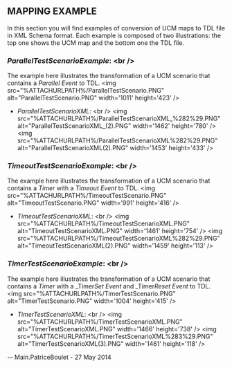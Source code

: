 ## MAPPING EXAMPLE

In this section you will find examples of conversion of UCM maps to TDL
file in XML Schema format. Each example is composed of two
illustrations: the top one shows the UCM map and the bottom one the TDL
file.

### *ParallelTestScenarioExample*: \<br /\>

The example here illustrates the transformation of a UCM scenario that
contains a *Parallel* *Event* to TDL. \<img
src="%ATTACHURLPATH%/ParallelTestScenario.PNG"
alt="ParallelTestScenario.PNG" width='1011' height='423' /\>

  - *ParallelTestScenarioXML*: \<br /\> \<img
    src="%ATTACHURLPATH%/ParallelTestScenarioXML\_%282%29.PNG"
    alt="ParallelTestScenarioXML\_(2).PNG" width='1462' height='780' /\>
    \<img src="%ATTACHURLPATH%/ParallelTestScenarioXML%282%29.PNG"
    alt="ParallelTestScenarioXML(2).PNG" width='1453' height='433' /\>

### *TimeoutTestScenarioExample*: \<br /\>

The example here illustrates the transformation of a UCM scenario that
contains a *Timer* with a *Timeout* *Event* to TDL. \<img
src="%ATTACHURLPATH%/TimeoutTestScenario.PNG"
alt="TimeoutTestScenario.PNG" width='991' height='416' /\>

  - *TimeoutTestScenarioXML*: \<br /\> \<img
    src="%ATTACHURLPATH%/TimeoutTestScenarioXML.PNG"
    alt="TimeoutTestScenarioXML.PNG" width='1461' height='754' /\> \<img
    src="%ATTACHURLPATH%/TimeoutTestScenarioXML%282%29.PNG"
    alt="TimeoutTestScenarioXML(2).PNG" width='1459' height='113' /\>

### *TimerTestScenarioExample*: \<br /\>

The example here illustrates the transformation of a UCM scenario that
contains a *Timer* with a \_Timer*Set* *Event* and \_Timer*Reset*
*Event* to TDL. \<img src="%ATTACHURLPATH%/TimerTestScenario.PNG"
alt="TimerTestScenario.PNG" width='1004' height='415' /\>

  - *TimerTestScenarioXML*: \<br /\> \<img
    src="%ATTACHURLPATH%/TimerTestScenarioXML.PNG"
    alt="TimerTestScenarioXML.PNG" width='1466' height='738' /\> \<img
    src="%ATTACHURLPATH%/TimerTestScenarioXML%283%29.PNG"
    alt="TimerTestScenarioXML(3).PNG" width='1461' height='118' /\>

\-- Main.PatriceBoulet - 27 May 2014
